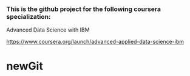 ### This is the github project for the following coursera specialization:

Advanced Data Science with IBM

https://www.coursera.org/launch/advanced-applied-data-science-ibm
# newGit
